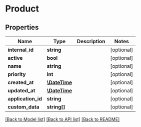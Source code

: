 # Product

## Properties
Name | Type | Description | Notes
------------ | ------------- | ------------- | -------------
**internal_id** | **string** |  | [optional] 
**active** | **bool** |  | [optional] 
**name** | **string** |  | [optional] 
**priority** | **int** |  | [optional] 
**created_at** | [**\DateTime**](\DateTime.md) |  | [optional] 
**updated_at** | [**\DateTime**](\DateTime.md) |  | [optional] 
**application_id** | **string** |  | [optional] 
**custom_data** | **string[]** |  | [optional] 

[[Back to Model list]](../README.md#documentation-for-models) [[Back to API list]](../README.md#documentation-for-api-endpoints) [[Back to README]](../README.md)

